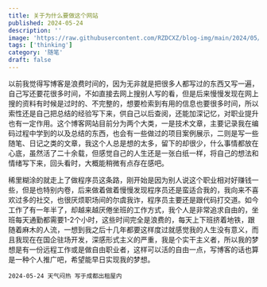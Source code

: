 ```yaml
---
title: 关于为什么要做这个网站
published: 2024-05-24
description: ''
image: 'https://raw.githubusercontent.com/RZDCXZ/blog-img/main/2024/05/23/20240523220721.jpg'
tags: ['thinking']
category: '随笔'
draft: false 
---
```


以前我觉得写博客是浪费时间的，因为无非就是把很多人都写过的东西又写一遍，自己写还要花很多时间，不如直接去网上搜别人写的看，但是后来慢慢发现在网上搜的资料有时候是过时的、不完整的，想要检索到有用的信息也要很多时间，所以索性还是自己把总结的经验写下来，供自己以后查阅，还能加深记忆，对职业提升也有一定作用。这个博客网站目前分为两个大类，一是技术文章，主要记录我在编码过程中学到的以及总结的东西，也会有一些做过的项目案例展示，二则是写一些随笔、日记之类的文章，我这个人总是想的太多，留下的却很少，什么事情都放在心底，虽然活了二十余载，但感觉自己的人生还是一张白纸一样，将自己的想法和情绪写下来，回头看时，大概能稍微有点存在感吧。

稀里糊涂的就走上了做程序员这条路，刚开始是因为别人说这个职业相对好赚钱一些，但是也特别内卷，后来做着做着慢慢发现程序员还是蛮适合我的，我向来不喜欢过多的社交，也很厌烦职场间的尔虞我诈，程序员主要还是跟代码打交道。如今工作了有一年半了，却越来越厌倦坐班的工作方式，我个人是非常追求自由的，坐班每天通勤都需要1-2个小时，这些时间完全是浪费的，每天上下班挤着地铁，跟随着麻木的人流，一想到我之后十几年都要这样度过就感觉我的人生没有意义，而且我现在在国企驻场开发，深感形式主义的严重，我是个实干主义者，所以我的梦想是有一份远程工作或是做自由职业者，这样可以活的自由一点，写博客的话也算是一种个人推广吧，希望能早日实现我的梦想。

`2024-05-24 天气闷热 写于成都出租屋内`

